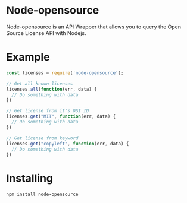 # Node-opensource

Node-opensource is an API Wrapper that allows you to query the Open Source License API with Nodejs.

# Example

```js
const licenses = require('node-opensource');

// Get all known licenses
licenses.all(function(err, data) {
  // Do something with data
})

// Get license from it's OSI ID
licenses.get("MIT", function(err, data) {
  // Do something with data
})

// Get license from keyword
licenses.get("copyleft", function(err, data) {
  // Do something with data
})
```

# Installing

```
npm install node-opensource
```

